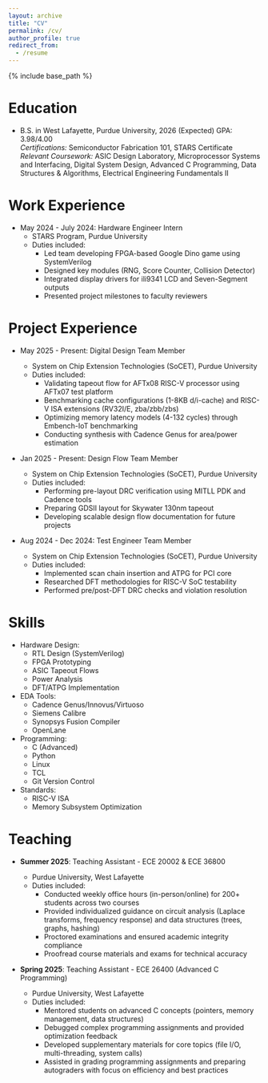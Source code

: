 ```yaml
---
layout: archive
title: "CV"
permalink: /cv/
author_profile: true
redirect_from:
  - /resume
---
```


{% include base_path %}

Education
======
* B.S. in West Lafayette, Purdue University, 2026 (Expected)
  GPA: 3.98/4.00  
  *Certifications:* Semiconductor Fabrication 101, STARS Certificate  
  *Relevant Coursework:* ASIC Design Laboratory, Microprocessor Systems and Interfacing, Digital System Design, Advanced C Programming, Data Structures & Algorithms, Electrical Engineering Fundamentals II


Work Experience
======
* May 2024 - July 2024: Hardware Engineer Intern
  * STARS Program, Purdue University
  * Duties included:
    - Led team developing FPGA-based Google Dino game using SystemVerilog
    - Designed key modules (RNG, Score Counter, Collision Detector)
    - Integrated display drivers for ili9341 LCD and Seven-Segment outputs
    - Presented project milestones to faculty reviewers
  
  
Project Experience
======
* May 2025 - Present: Digital Design Team Member
  * System on Chip Extension Technologies (SoCET), Purdue University
  * Duties included: 
    - Validating tapeout flow for AFTx08 RISC-V processor using AFTx07 test platform
    - Benchmarking cache configurations (1-8KB d/i-cache) and RISC-V ISA extensions (RV32I/E, zba/zbb/zbs)
    - Optimizing memory latency models (4-132 cycles) through Embench-IoT benchmarking
    - Conducting synthesis with Cadence Genus for area/power estimation

* Jan 2025 - Present: Design Flow Team Member
  * System on Chip Extension Technologies (SoCET), Purdue University
  * Duties included:
    - Performing pre-layout DRC verification using MITLL PDK and Cadence tools
    - Preparing GDSII layout for Skywater 130nm tapeout
    - Developing scalable design flow documentation for future projects

* Aug 2024 - Dec 2024: Test Engineer Team Member
  * System on Chip Extension Technologies (SoCET), Purdue University
  * Duties included:
    - Implemented scan chain insertion and ATPG for PCI core
    - Researched DFT methodologies for RISC-V SoC testability
    - Performed pre/post-DFT DRC checks and violation resolution

Skills
======
* Hardware Design:
  - RTL Design (SystemVerilog)
  - FPGA Prototyping
  - ASIC Tapeout Flows
  - Power Analysis
  - DFT/ATPG Implementation
* EDA Tools:
  - Cadence Genus/Innovus/Virtuoso
  - Siemens Calibre
  - Synopsys Fusion Compiler
  - OpenLane
* Programming:
  - C (Advanced)
  - Python
  - Linux
  - TCL
  - Git Version Control
* Standards:
  - RISC-V ISA 
  - Memory Subsystem Optimization
  
Teaching
======
* **Summer 2025**: Teaching Assistant - ECE 20002 & ECE 36800
  * Purdue University, West Lafayette
  * Duties included:
    - Conducted weekly office hours (in-person/online) for 200+ students across two courses
    - Provided individualized guidance on circuit analysis (Laplace transforms, frequency response) and data structures (trees, graphs, hashing)
    - Proctored examinations and ensured academic integrity compliance
    - Proofread course materials and exams for technical accuracy

* **Spring 2025**: Teaching Assistant - ECE 26400 (Advanced C Programming)
  * Purdue University, West Lafayette
  * Duties included:
    - Mentored students on advanced C concepts (pointers, memory management, data structures)
    - Debugged complex programming assignments and provided optimization feedback
    - Developed supplementary materials for core topics (file I/O, multi-threading, system calls)
    - Assisted in grading programming assignments and preparing autograders with focus on efficiency and best practices
  
